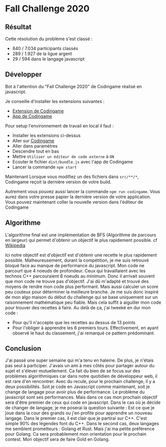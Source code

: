 # Fall Challenge 2020

## Résultat

Cette résolution du problème s'est classé :
- 840 / 7.034 participants classés
- 289 / 1.927 de la ligue argent
- 29 / 594 dans le langage javascript

## Développer

Bot à l'attention du "Fall Challenge 2020" de Codingame réalisé en javascript.

Je conseille d'installer les extensions suivantes :
- [Extension de Codingame](https://chrome.google.com/webstore/detail/codingame-sync-ext/ldjnbdgcceengbjkalemckffhaajkehd/related)
- [App de Codingame](https://chrome.google.com/webstore/detail/codingame-sync-app/nmdombhgnofjnnaenegcdehnbkajfgbh/related)

Pour setup l'environnement de travail en local il faut :
- Installer les extensions ci-dessus
- Aller sur [Codingame](https://www.codingame.com/ide/challenge/fall-challenge-2020)
- Aller dans paramètres
- Descendre tout en bas
- Mettre `Utiliser un éditeur de code externe` à `ON`
- Ecouter le fichier `dist/bundle.js` avec l'app de Codingame
- Lancer la commande `npm start`

Maintenant Lorsque vous modifiez un des fichiers dans `src/**/*`, Codingame reçoit la dernière version de votre build.

Autrement vous pouvez aussi lancer la commande `npm run codingame`.
Vous aurez dans votre presse papier la dernière version de votre application.
Vous pouvez maintenant coller la nouvelle version dans l'éditeur de Codingame

## Algorithme

L'algorithme final est une implémentation de BFS (Algorithme de parcours en largeur) qui permet d'obtenir un objectif le plus rapidement possible.
cf [Wikipedia](https://fr.wikipedia.org/wiki/Algorithme_de_parcours_en_largeur)

Ici notre objectif est d'objectif est d'obtenir une recette le plus rapidement possible.
Malheureusement, durant la compétition, je me suis retrouvé bloqué face au manque de performance du javascript.
Mon code ne parcourt que 4 noeuds de profondeur.
Ceux qui travaillaient avec les technos C++ parcouraient 8 noeuds au minimum.
Donc il arrivait souvent que mon code ne trouve pas d'objectif.
J'ai dû m'adapté et trouvé des moyens de rendre mon code plus performant.
Mais aussi calculer un score peu couteux pour déterminer la meilleure branche.
Je me suis donc inspiré de mon algo maison du début du challenge qui se base uniquement sur un raisonnement mathématique peu fiable.
Mais cela suffit à aiguiller mon code pour trouver des recettes à faire.
Au delà de ça, j'ai tweeké en dur mon code :
- Pour qu'il n'accepte que les recettes au dessus de 13 points
- Pour l'obliger à apprendre les 6 premiers tours.
Effectivement, en ayant observé le haut du classement, j'ai remarqué ce pattern prédominant.

## Conclusion

J'ai passé une super semaine qui m'a tenu en haleine.
De plus, je n'étais pas seul à participer.
J'avais un ami à mes côtés pour partager autour du sujet et s'élever mutuellement.
Ca fait du bien de se focus sur des problèmes algorithmiques car dans notre quotidien de développeur web, il est rare d'en rencontrer.
Avec du recule, pour le prochain challenge, il y a deux possibilités.
Soit je code en Javascript comme maintenant, soit je change de langage pour avoir plus de performance.
Le problème du javascript sont ses performances.
Mais dans ce cas mon prochain objectif sera d'être premier de ceux qui code en javascript.
Dans le cas où je décide de changer de langage, je me poserai la question suivante :
Est ce que je joue dans la cour des grands ou j'en profite pour apprendre un nouveau langage.
Dans le premier cas, il est clair que je partirai sur C++.
C'est simple 90% des légendes font du C++.
Dans le second cas, deux langages me semblent prometteurs : Golang et Rust.
Mais j'ai ma petite préférence pour Golang.
Ca sera probablement mon orientation pour le prochain contest.
Mon objectif sera de faire Gold en Golang.